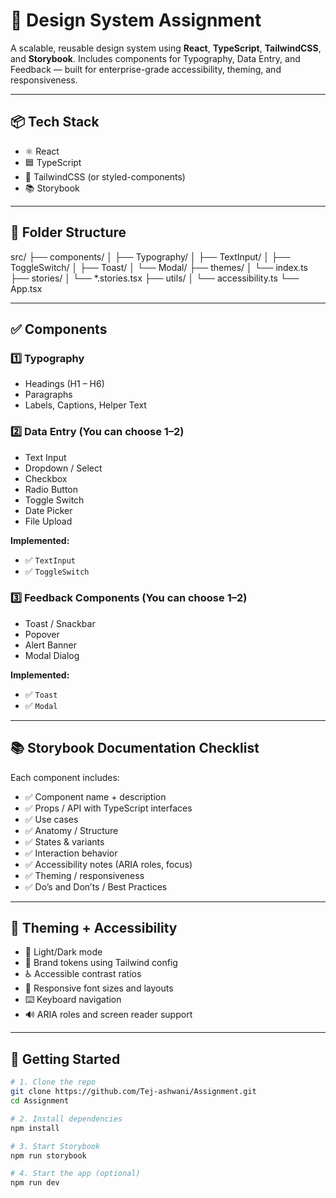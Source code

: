 # 🧩 Design System Assignment

A scalable, reusable design system using **React**, **TypeScript**, **TailwindCSS**, and **Storybook**. Includes components for Typography, Data Entry, and Feedback — built for enterprise-grade accessibility, theming, and responsiveness.

---

## 📦 Tech Stack

- ⚛️ React
- 🟦 TypeScript
- 🎨 TailwindCSS (or styled-components)
- 📚 Storybook

---

## 📁 Folder Structure

src/ ├── components/ │ ├── Typography/ │ ├── TextInput/ │ ├── ToggleSwitch/ │ ├── Toast/ │ └── Modal/ ├── themes/ │ └── index.ts ├── stories/ │ └── *.stories.tsx ├── utils/ │ └── accessibility.ts └── App.tsx


---

## ✅ Components

### 1️⃣ Typography

- Headings (H1 – H6)
- Paragraphs
- Labels, Captions, Helper Text

### 2️⃣ Data Entry (You can choose 1–2)

- Text Input
- Dropdown / Select
- Checkbox
- Radio Button
- Toggle Switch
- Date Picker
- File Upload

**Implemented:**
- ✅ `TextInput`
- ✅ `ToggleSwitch`

### 3️⃣ Feedback Components (You can choose 1–2)

- Toast / Snackbar
- Popover
- Alert Banner
- Modal Dialog

**Implemented:**
- ✅ `Toast`
- ✅ `Modal`

---

## 📚 Storybook Documentation Checklist

Each component includes:

- ✅ Component name + description
- ✅ Props / API with TypeScript interfaces
- ✅ Use cases
- ✅ Anatomy / Structure
- ✅ States & variants
- ✅ Interaction behavior
- ✅ Accessibility notes (ARIA roles, focus)
- ✅ Theming / responsiveness
- ✅ Do’s and Don’ts / Best Practices

---

## 🎨 Theming + Accessibility

- 🌙 Light/Dark mode
- 🎨 Brand tokens using Tailwind config
- ♿ Accessible contrast ratios
- 📏 Responsive font sizes and layouts
- ⌨️ Keyboard navigation
- 🔊 ARIA roles and screen reader support

---

## 🚀 Getting Started

```bash
# 1. Clone the repo
git clone https://github.com/Tej-ashwani/Assignment.git
cd Assignment

# 2. Install dependencies
npm install

# 3. Start Storybook
npm run storybook

# 4. Start the app (optional)
npm run dev
